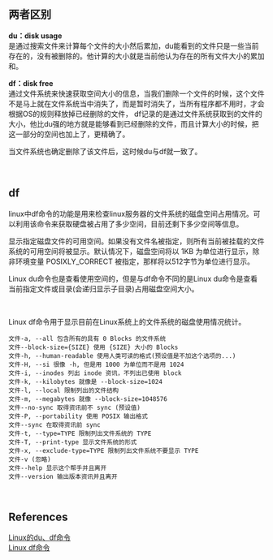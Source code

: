 ## 两者区别
**du：disk usage**    
是通过搜索文件来计算每个文件的大小然后累加，du能看到的文件只是一些当前存在的，没有被删除的。他计算的大小就是当前他认为存在的所有文件大小的累加和。

**df：disk free**  
通过文件系统来快速获取空间大小的信息，当我们删除一个文件的时候，这个文件不是马上就在文件系统当中消失了，而是暂时消失了，当所有程序都不用时，才会根据OS的规则释放掉已经删除的文件， df记录的是通过文件系统获取到的文件的大小，他比du强的地方就是能够看到已经删除的文件，而且计算大小的时候，把这一部分的空间也加上了，更精确了。

当文件系统也确定删除了该文件后，这时候du与df就一致了。

&nbsp;
## df
linux中df命令的功能是用来检查linux服务器的文件系统的磁盘空间占用情况。可以利用该命令来获取硬盘被占用了多少空间，目前还剩下多少空间等信息。

显示指定磁盘文件的可用空间。如果没有文件名被指定，则所有当前被挂载的文件系统的可用空间将被显示。默认情况下，磁盘空间将以 1KB 为单位进行显示，除非环境变量 POSIXLY_CORRECT 被指定，那样将以512字节为单位进行显示。

Linux du命令也是查看使用空间的，但是与df命令不同的是Linux du命令是查看当前指定文件或目录(会递归显示子目录)占用磁盘空间大小。

&nbsp;

Linux df命令用于显示目前在Linux系统上的文件系统的磁盘使用情况统计。
```
文件-a, --all 包含所有的具有 0 Blocks 的文件系统
文件--block-size={SIZE} 使用 {SIZE} 大小的 Blocks
文件-h, --human-readable 使用人类可读的格式(预设值是不加这个选项的...)
文件-H, --si 很像 -h, 但是用 1000 为单位而不是用 1024
文件-i, --inodes 列出 inode 资讯，不列出已使用 block
文件-k, --kilobytes 就像是 --block-size=1024
文件-l, --local 限制列出的文件结构
文件-m, --megabytes 就像 --block-size=1048576
文件--no-sync 取得资讯前不 sync (预设值)
文件-P, --portability 使用 POSIX 输出格式
文件--sync 在取得资讯前 sync
文件-t, --type=TYPE 限制列出文件系统的 TYPE
文件-T, --print-type 显示文件系统的形式
文件-x, --exclude-type=TYPE 限制列出文件系统不要显示 TYPE
文件-v (忽略)
文件--help 显示这个帮手并且离开
文件--version 输出版本资讯并且离开
```

&nbsp;
## References
[Linux的du、df命令](https://www.jianshu.com/p/5d13c7dfd0c1)  
[Linux df命令](https://www.runoob.com/linux/linux-comm-df.html)
